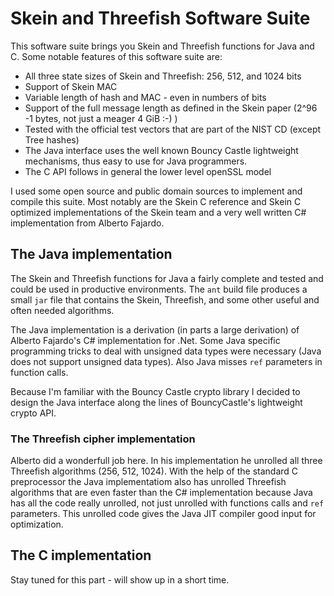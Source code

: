 # Skein and Threefish Software Suite

This software suite brings you Skein and Threefish functions for Java and C.
Some notable features of this software suite are:

* All three state sizes of Skein and Threefish: 256, 512, and 1024 bits
* Support of Skein MAC
* Variable length of hash and MAC - even in numbers of bits
* Support of the full message length as defined in the Skein paper (2^96 -1 bytes, not just a meager 4 GiB :-) )
* Tested with the official test vectors that are part of the NIST CD (except Tree hashes)
* The Java interface uses the well known Bouncy Castle lightweight mechanisms, thus easy to
  use for Java programmers.
* The C API follows in general the lower level openSSL model  

I used some open source and public domain sources to implement and compile this suite. Most
notably are the Skein C reference and Skein C optimized implementations of the Skein team and
a very well written C# implementation from Alberto Fajardo. 

## The Java implementation

The Skein and Threefish functions for Java a fairly complete and tested and could be used
in productive environments. The `ant` build file produces a small `jar` file that contains the
Skein, Threefish, and some other useful and often needed algorithms. 

The Java implementation is a derivation (in parts a large derivation) of Alberto Fajardo's
C# implementation for .Net. Some Java specific programming tricks to deal with unsigned data
types were necessary (Java does not support unsigned data types). Also Java misses `ref`
parameters in function calls.

Because I'm familiar with the Bouncy Castle crypto library I decided to design the Java interface
along the lines of BouncyCastle's lightweight crypto API. 

### The Threefish cipher implementation

Alberto did a wonderfull job here. In his implementation he unrolled all three Threefish
algorithms (256, 512, 1024). With the help of the standard C preprocessor the Java implementatiom
also has unrolled Threefish algorithms that are even faster than the C# implementation
because Java has all the code really unrolled, not just unrolled with functions calls and `ref` parameters.
This unrolled code gives the Java JIT compiler good input for optimization.  
 
 
## The C implementation

Stay tuned for this part - will show up in a short time.
